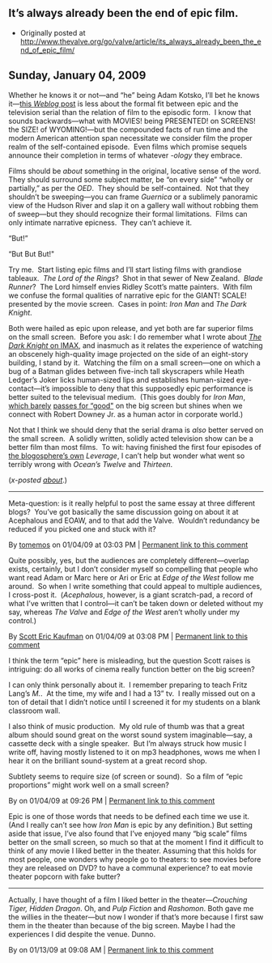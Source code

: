 ## It’s always already been the end of epic film.

 * Originally posted at http://www.thevalve.org/go/valve/article/its_always_already_been_the_end_of_epic_film/

##  Sunday, January 04, 2009 

Whether he knows it or not—and “he” being Adam Kotsko, I’ll bet he knows it—[this _Weblog_ post](http://heteronomy.wordpress.com/2009/01/03/the-end-of-the-epic-film/) is less about the formal fit between epic and the television serial than the relation of film to the episodic form.  I know that sounds backwards—what with MOVIES! being PRESENTED! on SCREENS! the SIZE! of WYOMING!—but the compounded facts of run time and the modern American attention span necessitate we consider film the proper realm of the self-contained episode.  Even films which promise sequels announce their completion in terms of whatever _-ology_ they embrace.  

Films should be _about_ something in the original, locative sense of the word.  They should surround some subject matter, be “on every side” “wholly or partially,” as per the _OED_.  They should be self-contained.  Not that they shouldn’t be sweeping—you can frame _Guernica_ or a sublimely panoramic view of the Hudson River and slap it on a gallery wall without robbing them of sweep—but they should recognize their formal limitations.  Films can only intimate narrative epicness.  They can’t achieve it.  

“But!”

“But But But!"  

Try me.  Start listing epic films and I’ll start listing films with grandiose tableaux.  _The Lord of the Rings_?  Shot in that sewer of New Zealand.  _Blade Runner_?  The Lord himself envies Ridley Scott’s matte painters.  With film we confuse the formal qualities of narrative epic for the GIANT! SCALE! presented by the movie screen.  Cases in point: _Iron Man_ and _The Dark Knight_.  

Both were hailed as epic upon release, and yet both are far superior films on the small screen.  Before you ask: I do remember what I wrote about [_The Dark Knight_ on IMAX](http://acephalous.typepad.com/acephalous/2008/07/the-dark-knight.html), and inasmuch as it relates the experience of watching an obscenely high-quality image projected on the side of an eight-story building, I stand by it.  Watching the film on a small screen—one on which a bug of a Batman glides between five-inch tall skyscrapers while Heath Ledger’s Joker licks human-sized lips and establishes human-sized eye-contact—it’s impossible to deny that this supposedly epic performance is better suited to the televisual medium.  (This goes doubly for _Iron Man_, [which barely](http://acephalous.typepad.com/acephalous/2008/05/re-iron-man.html) [passes for “good"](http://acephalous.typepad.com/acephalous/2008/05/re-re-iron-man.html) on the big screen but shines when we connect with Robert Downey Jr. as a human actor in corporate world.)

Not that I think we should deny that the serial drama is _also_ better served on the small screen.  A solidly written, solidly acted television show can be a better film than most films.  To wit: having finished the first four episodes of [the blogosphere’s own](http://kfmonkey.blogspot.com/) _Leverage_, I can’t help but wonder what went so terribly wrong with _Ocean’s Twelve_ and _Thirteen_.  

(_x-posted [about](http://acephalous.typepad.com/acephalous/2009/01/its-always-already-been-the-end-of-epic-film.html)_.)

---

Meta-question: is it really helpful to post the same essay at three different blogs?  You’ve got basically the same discussion going on about it at Acephalous and EOAW, and to that add the Valve.  Wouldn’t redundancy be reduced if you picked one and stuck with it?

By [tomemos](http://tomemos.wordpress.com) on 01/04/09 at 03:03 PM | [Permanent link to this comment](http://www.thevalve.org/go/valve/article/its_always_already_been_the_end_of_epic_film/#23477)
[]()

Quite possibly, yes, but the audiences are completely different—overlap exists, certainly, but I don’t consider myself so compelling that people who want read Adam or Marc here or Ari or Eric at _Edge of the West_ follow me around.  So when I write something that could appeal to multiple audiences, I cross-post it.  (_Acephalous_, however, is a giant scratch-pad, a record of what I’ve written that I control—it can’t be taken down or deleted without my say, whereas _The Valve_ and _Edge of the West_ aren’t wholly under my control.)

By [Scott Eric Kaufman](http://acephalous.typepad.com) on 01/04/09 at 03:08 PM | [Permanent link to this comment](http://www.thevalve.org/go/valve/article/its_always_already_been_the_end_of_epic_film/#23478)
[]()

I think the term “epic” here is misleading, but the question Scott raises is intriguing: do all works of cinema really function better on the big screen?

I can only think personally about it.  I remember preparing to teach Fritz Lang’s *M.*.  At the time, my wife and I had a 13” tv.  I really missed out on a ton of detail that I didn’t notice until I screened it for my students on a blank classroom wall.

I also think of music production.  My old rule of thumb was that a great album should sound great on the worst sound system imaginable—say, a cassette deck with a single speaker.  But I’m always struck how music I write off, having mostly listened to it on mp3 headphones, wows me when I hear it on the brilliant sound-system at a great record shop.  

Subtlety seems to require size (of screen or sound).  So a film of “epic proportions” might work well on a small screen?

By  on 01/04/09 at 09:26 PM | [Permanent link to this comment](http://www.thevalve.org/go/valve/article/its_always_already_been_the_end_of_epic_film/#23483)
[]()

Epic is one of those words that needs to be defined each time we use it. (And I really can’t see how _Iron Man_ is epic by any definition.) But setting aside that issue, I’ve also found that I’ve enjoyed many “big scale” films better on the small screen, so much so that at the moment I find it difficult to think of any movie I liked better in the theater. Assuming that this holds for most people, one wonders why people go to theaters: to see movies before they are released on DVD? to have a communal experience? to eat movie theater popcorn with fake butter?

---

Actually, I have thought of a film I liked better in the theater—_Crouching Tiger, Hidden Dragon_. Oh, and _Pulp Fiction_ and _Rashomon_. Both gave me the willies in the theater—but now I wonder if that’s more because I first saw them in the theater than because of the big screen. Maybe I had the experiences I did despite the venue. Dunno.

By  on 01/13/09 at 09:08 AM | [Permanent link to this comment](http://www.thevalve.org/go/valve/article/its_always_already_been_the_end_of_epic_film/#23533)

